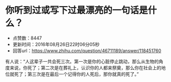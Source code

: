 # 你听到过或写下过最漂亮的一句话是什么？
- 点赞数：8447
- 更新时间：2016年08月26日22时06分05秒
- 回答url：https://www.zhihu.com/question/46711189/answer/118451760
<body>
 <p data-pid="ndBMV88p">有人说：“人这辈子一共会死三次。第一次是你的心脏停止跳动，那么从生物的角度来说，你死了；第二次是在葬礼上，认识你的人都来祭奠，那么你在社会上的地位就死了；第三次是在最后一个记得你的人死后，那你就真的死了。”</p>
</body>